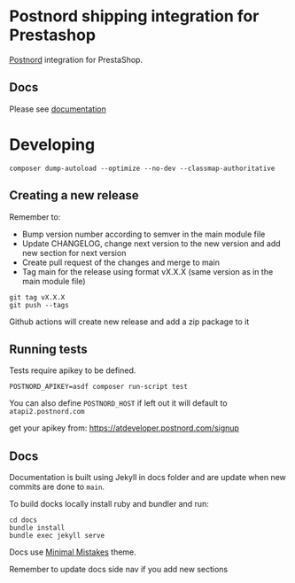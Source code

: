 # Postnord shipping integration for Prestashop

[Postnord](https://developer.postnord.com/) integration for PrestaShop.

## Docs

Please see [documentation](https://vilkasgroup.github.io/vg_postnord/)

# Developing

```
composer dump-autoload --optimize --no-dev --classmap-authoritative
```

## Creating a new release

Remember to:
- Bump version number according to semver in the main module file
- Update CHANGELOG, change next version to the new version and add new section for next version
- Create pull request of the changes and merge to main
- Tag main for the release using format vX.X.X (same version as in the main module file)

```
git tag vX.X.X
git push --tags
```

Github actions will create new release and add a zip package to it

## Running tests

Tests require apikey to be defined.

```
POSTNORD_APIKEY=asdf composer run-script test
```

You can also define `POSTNORD_HOST` if left out it will default to `atapi2.postnord.com`

get your apikey from: https://atdeveloper.postnord.com/signup

## Docs

Documentation is built using Jekyll in docs folder and are update when new commits are done to `main`.

To build docks locally install ruby and bundler and run:

```
cd docs
bundle install
bundle exec jekyll serve
```

Docs use [Minimal Mistakes](https://mmistakes.github.io/minimal-mistakes/docs/quick-start-guide/) theme.

Remember to update docs side nav if you add new sections